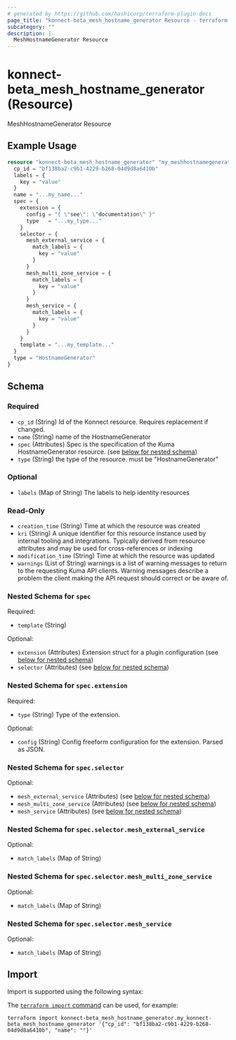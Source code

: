 ```yaml
---
# generated by https://github.com/hashicorp/terraform-plugin-docs
page_title: "konnect-beta_mesh_hostname_generator Resource - terraform-provider-konnect-beta"
subcategory: ""
description: |-
  MeshHostnameGenerator Resource
---
```


# konnect-beta_mesh_hostname_generator (Resource)

MeshHostnameGenerator Resource

## Example Usage

```terraform
resource "konnect-beta_mesh_hostname_generator" "my_meshhostnamegenerator" {
  cp_id = "bf138ba2-c9b1-4229-b268-04d9d8a6410b"
  labels = {
    key = "value"
  }
  name = "...my_name..."
  spec = {
    extension = {
      config = "{ \"see\": \"documentation\" }"
      type   = "...my_type..."
    }
    selector = {
      mesh_external_service = {
        match_labels = {
          key = "value"
        }
      }
      mesh_multi_zone_service = {
        match_labels = {
          key = "value"
        }
      }
      mesh_service = {
        match_labels = {
          key = "value"
        }
      }
    }
    template = "...my_template..."
  }
  type = "HostnameGenerator"
}
```

<!-- schema generated by tfplugindocs -->
## Schema

### Required

- `cp_id` (String) Id of the Konnect resource. Requires replacement if changed.
- `name` (String) name of the HostnameGenerator
- `spec` (Attributes) Spec is the specification of the Kuma HostnameGenerator resource. (see [below for nested schema](#nestedatt--spec))
- `type` (String) the type of the resource. must be "HostnameGenerator"

### Optional

- `labels` (Map of String) The labels to help identity resources

### Read-Only

- `creation_time` (String) Time at which the resource was created
- `kri` (String) A unique identifier for this resource instance used by internal tooling and integrations. Typically derived from resource attributes and may be used for cross-references or indexing
- `modification_time` (String) Time at which the resource was updated
- `warnings` (List of String) warnings is a list of warning messages to return to the requesting Kuma API clients.
Warning messages describe a problem the client making the API request should correct or be aware of.

<a id="nestedatt--spec"></a>
### Nested Schema for `spec`

Required:

- `template` (String)

Optional:

- `extension` (Attributes) Extension struct for a plugin configuration (see [below for nested schema](#nestedatt--spec--extension))
- `selector` (Attributes) (see [below for nested schema](#nestedatt--spec--selector))

<a id="nestedatt--spec--extension"></a>
### Nested Schema for `spec.extension`

Required:

- `type` (String) Type of the extension.

Optional:

- `config` (String) Config freeform configuration for the extension. Parsed as JSON.


<a id="nestedatt--spec--selector"></a>
### Nested Schema for `spec.selector`

Optional:

- `mesh_external_service` (Attributes) (see [below for nested schema](#nestedatt--spec--selector--mesh_external_service))
- `mesh_multi_zone_service` (Attributes) (see [below for nested schema](#nestedatt--spec--selector--mesh_multi_zone_service))
- `mesh_service` (Attributes) (see [below for nested schema](#nestedatt--spec--selector--mesh_service))

<a id="nestedatt--spec--selector--mesh_external_service"></a>
### Nested Schema for `spec.selector.mesh_external_service`

Optional:

- `match_labels` (Map of String)


<a id="nestedatt--spec--selector--mesh_multi_zone_service"></a>
### Nested Schema for `spec.selector.mesh_multi_zone_service`

Optional:

- `match_labels` (Map of String)


<a id="nestedatt--spec--selector--mesh_service"></a>
### Nested Schema for `spec.selector.mesh_service`

Optional:

- `match_labels` (Map of String)

## Import

Import is supported using the following syntax:

The [`terraform import` command](https://developer.hashicorp.com/terraform/cli/commands/import) can be used, for example:

```shell
terraform import konnect-beta_mesh_hostname_generator.my_konnect-beta_mesh_hostname_generator '{"cp_id": "bf138ba2-c9b1-4229-b268-04d9d8a6410b", "name": ""}'
```
